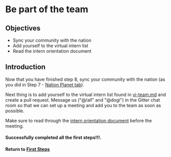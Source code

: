 # Be part of the team

## Objectives

* Sync your community with the nation
* Add yourself to the virtual intern list
* Read the intern orientation document

## Introduction

Now that you have finished step 8, sync your community with the nation (as you did in Step 7 - [Nation Planet tab](vi-nation.md)).

Next thing is to add yourself to the virtual intern list found in [vi-team.md](vi-team.md) and create a pull request. Message us ("@/all" and "@dogi") in the Gitter chat room so that we can set up a meeting and add you to the team as soon as possible.

Make sure to read through the [intern orientation document](#!./pages/robots/rbts-intern-orientation.md) before the meeting.

#### Successfully completed all the first steps!!!.

#### Return to [First Steps](vi-first-steps.md#Step_9_-_Be_part_of_the_team)
